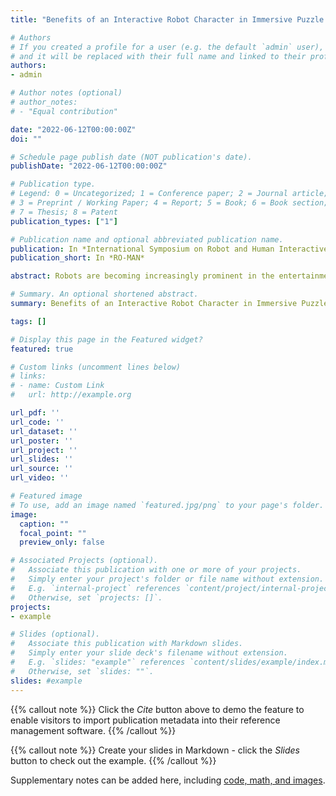 ```yaml
---
title: "Benefits of an Interactive Robot Character in Immersive Puzzle Games"

# Authors
# If you created a profile for a user (e.g. the default `admin` user), write the username (folder name) here 
# and it will be replaced with their full name and linked to their profile.
authors:
- admin

# Author notes (optional)
# author_notes:
# - "Equal contribution"

date: "2022-06-12T00:00:00Z"
doi: ""

# Schedule page publish date (NOT publication's date).
publishDate: "2022-06-12T00:00:00Z"

# Publication type.
# Legend: 0 = Uncategorized; 1 = Conference paper; 2 = Journal article;
# 3 = Preprint / Working Paper; 4 = Report; 5 = Book; 6 = Book section;
# 7 = Thesis; 8 = Patent
publication_types: ["1"]

# Publication name and optional abbreviated publication name.
publication: In *International Symposium on Robot and Human Interactive Communication (RO-MAN)*
publication_short: In *RO-MAN*

abstract: Robots are becoming increasingly prominent in the entertainment sphere, where they interact with guests in themed environments to tell stories, often in place of human characters. To evaluate the potential benefits of robots in these contexts compared to humans, we created an interactive puzzle game where either a robot or a human actor served as a diegetic game guide character that is both a cooperative partner and an omniscient game master. In the game, participants solve a crime mystery by asking the game guide for information to complete tasks and for hints to solve puzzles. We conducted a between-subjects study (n=42) to investigate how players' game experiences differed when the game guide was a human compared to a robot. Our results show that participants playing with a robot had more fun, felt less awkward and judged, and felt more connected with the robot while solving tasks compared to participants playing with a human. These results suggest that robots can be effective alternatives to human actors in broader contexts such as immersive entertainment spaces (e.g. escape rooms) to provide greater enjoyment and promote more social interaction with in-game characters.

# Summary. An optional shortened abstract.
summary: Benefits of an Interactive Robot Character in Immersive Puzzle Games

tags: []

# Display this page in the Featured widget?
featured: true

# Custom links (uncomment lines below)
# links:
# - name: Custom Link
#   url: http://example.org

url_pdf: ''
url_code: ''
url_dataset: ''
url_poster: ''
url_project: ''
url_slides: ''
url_source: ''
url_video: ''

# Featured image
# To use, add an image named `featured.jpg/png` to your page's folder. 
image:
  caption: ""
  focal_point: ""
  preview_only: false

# Associated Projects (optional).
#   Associate this publication with one or more of your projects.
#   Simply enter your project's folder or file name without extension.
#   E.g. `internal-project` references `content/project/internal-project/index.md`.
#   Otherwise, set `projects: []`.
projects:
- example

# Slides (optional).
#   Associate this publication with Markdown slides.
#   Simply enter your slide deck's filename without extension.
#   E.g. `slides: "example"` references `content/slides/example/index.md`.
#   Otherwise, set `slides: ""`.
slides: #example
---
```


{{% callout note %}}
Click the *Cite* button above to demo the feature to enable visitors to import publication metadata into their reference management software.
{{% /callout %}}

{{% callout note %}}
Create your slides in Markdown - click the *Slides* button to check out the example.
{{% /callout %}}

Supplementary notes can be added here, including [code, math, and images](https://wowchemy.com/docs/writing-markdown-latex/).
